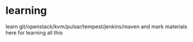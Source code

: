 learning
========

learn git/openstack/kvm/pulsar/tempest/jenkins/maven
and mark materials here for learning all this 
